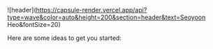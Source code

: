 ![header](https://capsule-render.vercel.app/api?type=wave&color=auto&height=200&section=header&text=Seoyoon Heo&fontSize=20)

Here are some ideas to get you started:


